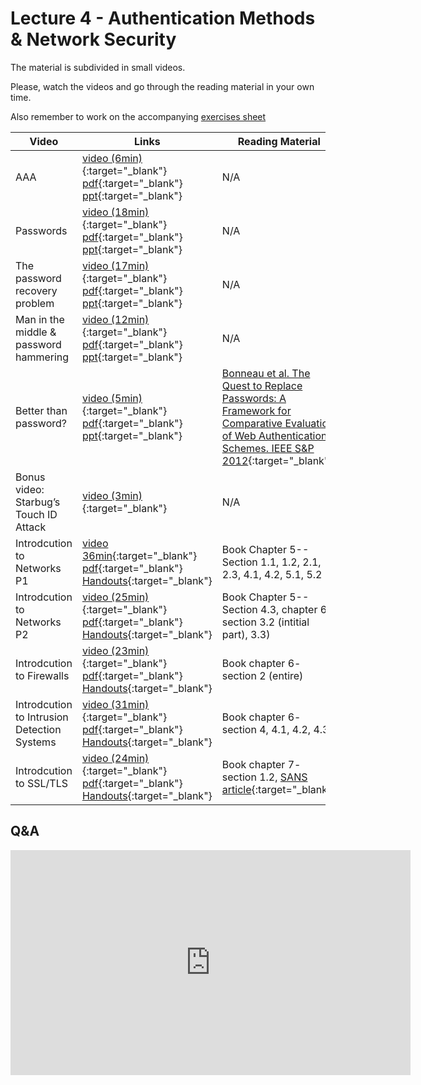 # Lecture 4 - Authentication Methods & Network Security

The material is subdivided in small videos.

Please, watch the videos and go through the reading material in your own time.

Also remember to work on the accompanying [exercises sheet](../exercises/EXERCISES4.html)

| Video                   | Links                     |        Reading Material                                                                                                                                                                                      |
|-------------------------|---------------------------|----------------------------------------------------------------------------------------------------------------------------------------------------------------------------------------------|
| AAA | [video (6min)](https://web.microsoftstream.com/video/a9fee09c-70ed-477d-8aca-37cc5bec9942){:target="_blank"} [pdf](../slides/W4/notes1.pdf){:target="_blank"} [ppt](../slides/W4/password1.odp){:target="_blank"} | N/A |
| Passwords | [video (18min)](https://web.microsoftstream.com/video/0e77188d-b561-4adf-87af-63286d0808e8){:target="_blank"} [pdf](../slides/W4/notes2.pdf){:target="_blank"} [ppt](../slides/W4/password2.odp){:target="_blank"} | N/A |
| The password recovery problem | [video (17min)](https://web.microsoftstream.com/video/8efdfcc2-8709-492d-8b15-f49626c9d22a){:target="_blank"} [pdf](../slides/W4/notes3.pdf){:target="_blank"} [ppt](../slides/W4/password3.odp){:target="_blank"} | N/A |
| Man in the middle & password hammering | [video (12min)](https://web.microsoftstream.com/video/07b291f5-c240-41cd-be32-0d9b47cab81e){:target="_blank"} [pdf](../slides/W4/notes4.pdf){:target="_blank"} [ppt](../slides/W4/password4.odp){:target="_blank"} | N/A |
| Better than password? | [video (5min)](https://web.microsoftstream.com/video/0bf1dc0a-cba7-4cc8-8478-46088ebdef57){:target="_blank"} [pdf](../slides/W4/notes5.pdf){:target="_blank"} [ppt](../slides/W4/password5.odp){:target="_blank"} | [Bonneau et al. The Quest to Replace Passwords: A Framework for Comparative Evaluation of Web Authentication Schemes. IEEE S&P 2012](../materials/lecture4/2012-sp.pdf){:target="_blank"} |
| Bonus video: Starbug’s Touch ID Attack | [video (3min)](https://vimeo.com/75324765){:target="_blank"} | N/A |
| Introdcution to Networks P1 | [video 36min](https://web.microsoftstream.com/video/633c59af-0737-4be5-b762-11db56683941){:target="_blank"}  [pdf](../slides/W4/W4-L1-Intro-Networks.pdf){:target="_blank"} [Handouts](../slides/W4/W4-L1-Intro-Networks-handouts.pdf){:target="_blank"} | Book Chapter 5-- Section 1.1, 1.2, 2.1, 2.3, 4.1, 4.2, 5.1, 5.2 |
| Introdcution to Networks P2 | [video (25min)](https://web.microsoftstream.com/video/8907f317-4f8c-4362-90c1-2353eabe6f2e){:target="_blank"} [pdf](../slides/W4/W4-L1b-Intro-Networks2.pdf){:target="_blank"} [Handouts](../slides/W4/W4-L1b-Intro-Networks2-handouts.pdf){:target="_blank"} | Book Chapter 5-- Section 4.3, chapter 6- section 3.2 (intitial part), 3.3) |
| Introdcution to Firewalls | [video (23min)](https://web.microsoftstream.com/video/5654dbe7-5d02-44d3-99df-e61d6742230f){:target="_blank"} [pdf](../slides/W4/W4-L2-Intro-Firewalls.pdf){:target="_blank"} [Handouts](../slides/W4/W4-L2-Intro-Firewalls-handouts.pdf){:target="_blank"} | Book chapter 6- section 2 (entire) |
| Introdcution to Intrusion Detection Systems | [video (31min)](https://web.microsoftstream.com/video/2a053471-0a4c-4a10-875c-ef889eef1966){:target="_blank"} [pdf](../slides/W4/W4-L3-Intro-IDS.pdf){:target="_blank"} [Handouts](../slides/W4/W4-L3-Intro-IDS-handouts.pdf){:target="_blank"} | Book chapter 6- section 4, 4.1, 4.2, 4.3 |
| Introdcution to SSL/TLS| [video (24min)](https://web.microsoftstream.com/video/f1782095-a5c9-4e4c-84e0-aa0a2dc98fbe){:target="_blank"} [pdf](../slides/W4/W4-L4-Intro-SSL.pdf){:target="_blank"} [Handouts](../slides/W4/W4-L4-Intro-SSL-handouts.pdf){:target="_blank"} | Book chapter 7- section 1.2, [SANS article](https://www.sans.org/reading-room/whitepapers/protocols/ssl-tls-beginners-guide-1029){:target="_blank"} |


## Q&A

<iframe width="640" height="360" src="https://web.microsoftstream.com/embed/video/45aed09d-2339-40ec-afc8-259a799dca9b?autoplay=false&amp;showinfo=true" allowfullscreen style="border:none;"></iframe>
